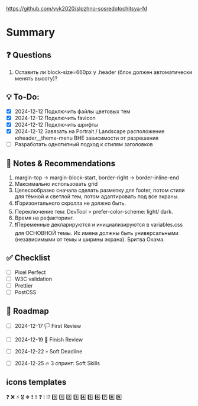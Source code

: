 https://github.com/vvk2020/slozhno-sosredotochitsya-fd

# Summary

## ❓ Questions
1. Оставить ли block-size=660px у .header (блок должен автоматически менять высоту)?

## 💡 To-Do:
- [x] 2024-12-12 Подключить файлы цветовых тем
- [x] 2024-12-12 Подключить favicon
- [x] 2024-12-12 Подключить шрифты
- [x] 2024-12-12 Завязать на Portrait / Landscape расположение юheader__theme-menu ВНЕ зависимости от разрешения
- [ ] Разработать однотипный подход к стилям заголовков

## 📌 Notes & Recommendations
1. margin-top -> margin-block-start, border-right -> border-inline-end
2. Максимально использовать grid
3. Целесообразно сначала сделать разметку для footer, потом стили для тёмной и светлой тем, потом адаптировать под все экраны.
4. ❗Горизонтального скролла не должно быть.
5. Переключение тем: DevTool > prefer-color-scheme: light/ dark.
6. Время на рефакторинг.
7. ❗Переменные декларируются и инициализируются в variables.css для ОСНОВНОЙ темы. Их имена должны быть универсальными (независимыми от темы и ширины экрана). Бритва Окама.

## ✅ Checklist
- [ ] Pixel Perfect
- [ ] W3C validation
- [ ] Prettier
- [ ] PostCSS

## 📅 Roadmap
- [ ] 2024-12-17 🏳️ First Review
- [ ] 2024-12-19 🏁 Finish Review
- [ ] 2024-12-22 💀 Soft Deadline
- [ ] 2024-12-25 🔥 3 спринт: Soft Skills


## icons templates
❓ ❌ ⚡ 🎖️ ❄ ❗ ‼️ ❓ ❕ ⁉️ 0️⃣ 1️⃣ 2️⃣ 3️⃣ 4️⃣ 5️⃣ 6️⃣ 7️⃣ 8️⃣ 9️⃣